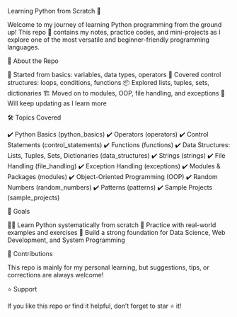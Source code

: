 Learning Python from Scratch 🐍

Welcome to my journey of learning Python programming from the ground up!
This repo 📂 contains my notes, practice codes, and mini-projects as I explore one of the most versatile and beginner-friendly programming languages.

📖 About the Repo


🌱 Started from basics: variables, data types, operators
🔄 Covered control structures: loops, conditions, functions
📦 Explored lists, tuples, sets, dictionaries
🏗️ Moved on to modules, OOP, file handling, and exceptions
🚧 Will keep updating as I learn more

🛠️ Topics Covered

✔️ Python Basics (python_basics)
✔️ Operators (operators)
✔️ Control Statements (control_statements)
✔️ Functions (functions)
✔️ Data Structures: Lists, Tuples, Sets, Dictionaries (data_structures)
✔️ Strings (strings)
✔️ File Handling (file_handling)
✔️ Exception Handling (exceptions)
✔️ Modules & Packages (modules)
✔️ Object-Oriented Programming (OOP)
✔️ Random Numbers (random_numbers)
✔️ Patterns (patterns)
✔️ Sample Projects (sample_projects)

🎯 Goals

🧑‍💻 Learn Python systematically from scratch
📝 Practice with real-world examples and exercises
🚀 Build a strong foundation for Data Science, Web Development, and System Programming

🤝 Contributions

This repo is mainly for my personal learning, but suggestions, tips, or corrections are always welcome!

⭐ Support

If you like this repo or find it helpful, don’t forget to star ⭐ it!
